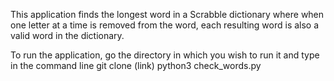 This application finds the longest word in a Scrabble dictionary where when one
letter at a time is removed from the word, each resulting word is also a valid
word in the dictionary.

To run the application, go the directory in which you wish to run it and type in
the command line
git clone (link)
python3 check_words.py